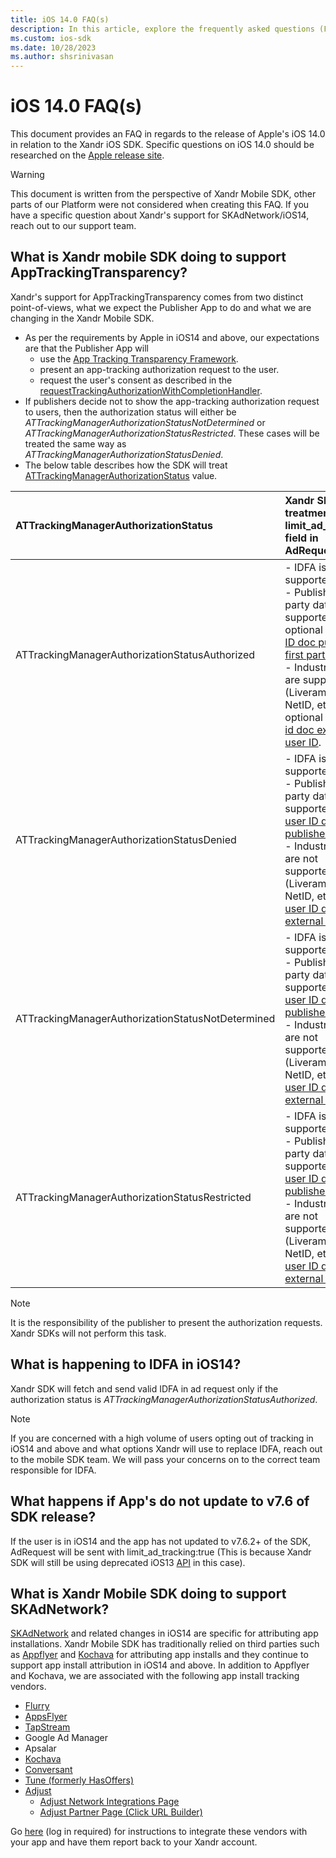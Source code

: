 ```yaml
---
title: iOS 14.0 FAQ(s)
description: In this article, explore the frequently asked questions (FAQs) about Apple's iOS 14.0 release in relation to the iOS SDK.
ms.custom: ios-sdk
ms.date: 10/28/2023
ms.author: shsrinivasan
---
```


# iOS 14.0 FAQ(s)

This document provides an FAQ in regards to the release of Apple's iOS 14.0 in relation to the Xandr iOS SDK. Specific questions on iOS 14.0 should be researched on the [Apple release site](https://www.apple.com/ios/ios-14-preview/).

> [!WARNING]
> This document is written from the perspective of Xandr Mobile SDK, other parts of our Platform were not considered when creating this FAQ. If you have a specific question about Xandr's support for SKAdNetwork/iOS14, reach out to our support team.

## What is Xandr mobile SDK doing to support AppTrackingTransparency?

Xandr's support for AppTrackingTransparency comes from two distinct point-of-views, what we expect the Publisher App to do and what we are changing in the Xandr Mobile SDK.

- As per the requirements by Apple in iOS14 and above, our expectations are that the Publisher App will
  - use the [App Tracking Transparency Framework](https://developer.apple.com/documentation/apptrackingtransparency?language=objc).
  - present an app-tracking authorization request to the user.
  - request the user's consent as described in the [requestTrackingAuthorizationWithCompletionHandler](https://developer.apple.com/documentation/apptrackingtransparency/attrackingmanager/3547037-requesttrackingauthorizationwith?language=objc).
- If publishers decide not to show the app-tracking authorization request to users, then the authorization status will either be *ATTrackingManagerAuthorizationStatusNotDetermined* or *ATTrackingManagerAuthorizationStatusRestricted*. These cases will be treated the same way as *ATTrackingManagerAuthorizationStatusDenied*.
- The below table describes how the SDK will treat [ATTrackingManagerAuthorizationStatus](https://developer.apple.com/documentation/apptrackingtransparency/attrackingmanagerauthorizationstatus?language=objc) value.

| ATTrackingManagerAuthorizationStatus | Xandr SDK's treatment of limit_ad_tracking field in AdRequest |
|:---|:---|
| ATTrackingManagerAuthorizationStatusAuthorized | - IDFA is supported. <br> - Publisher 1st party data is supported and optional [iOS user ID doc publisher first party ID](user-id-s-mapping-on-ios.md).<br> - Industry IDs are supported (Liveramp IDL, NetID, etc) and optional [iOS user id doc external user ID](user-id-s-mapping-on-ios.md). |
| ATTrackingManagerAuthorizationStatusDenied | - IDFA is not supported.<br> - Publisher 1st party data is supported [iOS user ID doc publisher ID](user-id-s-mapping-on-ios.md).<br> - Industry IDs are not supported (Liveramp IDL, NetID, etc) [iOS user ID doc external user ID](user-id-s-mapping-on-ios.md). |
| ATTrackingManagerAuthorizationStatusNotDetermined | - IDFA is not supported.<br> - Publisher 1st party data is supported [iOS user ID doc publisher ID](user-id-s-mapping-on-ios.md).<br> - Industry IDs are not supported (Liveramp IDL, NetID, etc) [iOS user ID doc external user ID](user-id-s-mapping-on-ios.md). |
| ATTrackingManagerAuthorizationStatusRestricted | - IDFA is not supported.<br> - Publisher 1st party data is supported [iOS user ID doc publisher ID](user-id-s-mapping-on-ios.md).<br> - Industry IDs are not supported (Liveramp IDL, NetID, etc) [iOS user ID doc external user ID](user-id-s-mapping-on-ios.md). |

> [!NOTE]
> It is the responsibility of the publisher to present the authorization requests. Xandr SDKs will not perform this task.

## What is happening to IDFA in iOS14?

Xandr SDK will fetch and send valid IDFA in ad request only if the authorization status is *ATTrackingManagerAuthorizationStatusAuthorized*.

> [!NOTE]
> If you are concerned with a high volume of users opting out of tracking in iOS14 and above and what options Xandr will use to replace IDFA, reach out to the mobile SDK team. We will pass your concerns on to the correct team responsible for IDFA.

## What happens if App's do not update to v7.6 of SDK release?

If the user is in iOS14 and the app has not updated to v7.6.2+ of the SDK, AdRequest will be sent with limit_ad_tracking:true (This is because Xandr SDK will still be using deprecated iOS13 [API](https://developer.apple.com/documentation/adsupport/asidentifiermanager/1614148-advertisingtrackingenabled?language=objc) in this case).

## What is Xandr Mobile SDK doing to support SKAdNetwork?

[SKAdNetwork](https://developer.apple.com/documentation/storekit/skadnetwork) and related changes in iOS14 are specific for attributing app installations. Xandr Mobile SDK has traditionally relied on third parties such as [Appflyer](https://www.appsflyer.com/blog/aggregated-attribution-solution-ios14/) and [Kochava](https://www.kochava.com/getting-prepared-for-ios-14/) for attributing app installs and they continue to support app install attribution in iOS14 and above. In addition to Appflyer and Kochava, we are associated with the following app install tracking vendors.

- [Flurry](https://www.flurry.com/)
- [AppsFlyer](https://www.appsflyer.com/)
- [TapStream](https://tapstream.com/)
- Google Ad Manager
- Apsalar
- [Kochava](https://kochava.com/)
- [Conversant](https://www.conversantmedia.com/)
- [Tune (formerly HasOffers)](https://www.tune.com/)
- [Adjust](https://www.adjust.com/)
  - [Adjust Network Integrations Page](https://help.adjust.com/en/article/integrated-partners)
  - [Adjust Partner Page (Click URL Builder)](https://partners.adjust.com/index.md)

Go [here](https://monetize.xandr.com/docs/set-up-third-party-mobile-app-install-tracking) (log in required) for instructions to integrate these vendors with your app and have them report back to your Xandr account.
